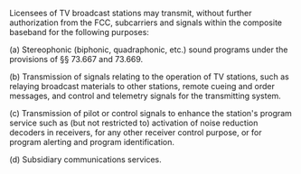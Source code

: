 Licensees of TV broadcast stations may transmit, without further authorization from the FCC, subcarriers and signals within the composite baseband for the following purposes:

(a) Stereophonic (biphonic, quadraphonic, etc.) sound programs under the provisions of §§ 73.667 and 73.669.

(b) Transmission of signals relating to the operation of TV stations, such as relaying broadcast materials to other stations, remote cueing and order messages, and control and telemetry signals for the transmitting system.

(c) Transmission of pilot or control signals to enhance the station's program service such as (but not restricted to) activation of noise reduction decoders in receivers, for any other receiver control purpose, or for program alerting and program identification.

(d) Subsidiary communications services.

